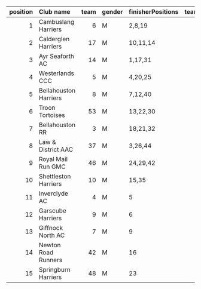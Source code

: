 |   position | Club name             |   team | gender   | finisherPositions   |   teamPoints |   penaltyPoints |   totalPoints |   totalFinishers | Website                                    |
|-----------:|:----------------------|-------:|:---------|:--------------------|-------------:|----------------:|--------------:|-----------------:|:-------------------------------------------|
|          1 | Cambuslang Harriers   |      6 | M        | 2,8,19              |           29 |               0 |            29 |                5 | https://cambuslangharriers.org/            |
|          2 | Calderglen Harriers   |     17 | M        | 10,11,14            |           35 |               0 |            35 |                7 | nan                                        |
|          3 | Ayr Seaforth AC       |     14 | M        | 1,17,31             |           49 |               0 |            49 |                4 | https://www.ayrseaforth.co.uk/             |
|          4 | Westerlands CCC       |      5 | M        | 4,20,25             |           49 |               0 |            49 |                4 | https://westerlandsccc.co.uk/              |
|          5 | Bellahouston Harriers |      8 | M        | 7,12,40             |           59 |               0 |            59 |                3 | http://www.bellahoustonharriers.co.uk/     |
|          6 | Troon Tortoises       |     53 | M        | 13,22,30            |           65 |               0 |            65 |                3 | http://troontortoises.co.uk                |
|          7 | Bellahouston RR       |      3 | M        | 18,21,32            |           71 |               0 |            71 |                5 | https://www.bellahoustonroadrunners.co.uk/ |
|          8 | Law & District AAC    |     37 | M        | 3,26,44             |           73 |               0 |            73 |                3 | http://www.lawaac.co.uk/                   |
|          9 | Royal Mail Run GMC    |     46 | M        | 24,29,42            |           95 |               0 |            95 |                3 | https://www.facebook.com/royalmailrungmc/  |
|         10 | Shettleston Harriers  |     10 | M        | 15,35               |           50 |              54 |           104 |                2 | http://shettlestonharriers.org.uk/         |
|         11 | Inverclyde AC         |      4 | M        | 5                   |            5 |             108 |           113 |                1 | https://www.inverclydeac.org/              |
|         12 | Garscube Harriers     |      9 | M        | 6                   |            6 |             108 |           114 |                1 | https://www.garscubeharriers.org.uk/       |
|         13 | Giffnock North AC     |      7 | M        | 9                   |            9 |             108 |           117 |                1 | https://www.giffnocknorth.co.uk/           |
|         14 | Newton Road Runners   |     42 | M        | 16                  |           16 |             108 |           124 |                1 | https://www.newton-roadrunners.com/        |
|         15 | Springburn Harriers   |     48 | M        | 23                  |           23 |             108 |           131 |                1 | https://www.springburnharriers.co.uk/      |